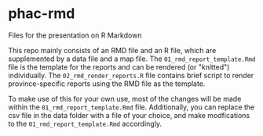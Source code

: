 # phac-rmd
Files for the presentation on R Markdown

This repo mainly consists of an RMD file and an R file, which are supplemented by a data file and a map file.
The `01_rmd_report_template.Rmd` file is the template for the reports and can be rendered (or "knitted") individually. 
The `02_rmd_render_reports.R` file contains brief script to render province-specific reports using the RMD file as the template.

To make use of this for your own use, most of the changes will be made within the `01_rmd_report_template.Rmd` file. 
Additionally, you can replace the csv file in the data folder with a file of your choice, and make modfications to the `01_rmd_report_template.Rmd` accordingly.
